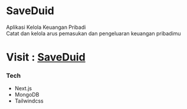 # SaveDuid
Aplikasi Kelola Keuangan Pribadi\
Catat dan kelola arus pemasukan dan pengeluaran  keuangan pribadimu
# Visit : [SaveDuid](saveduid.vercel.app)

### Tech
- Next.js
- MongoDB
- Tailwindcss
